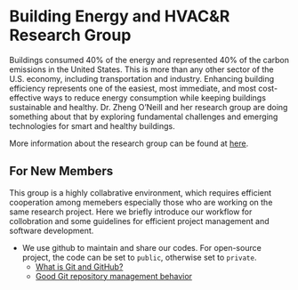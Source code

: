 # Building Energy and HVAC&R Research Group 

Buildings consumed 40% of the energy and represented 40% of the carbon emissions in the United States. 
This is more than any other sector of the U.S. economy, including transportation and industry. 
Enhancing building efficiency represents one of the easiest, most immediate, and most cost-effective ways to reduce energy consumption while keeping buildings sustainable and healthy. 
Dr. Zheng O’Neill and her research group are doing something about that by exploring fundamental challenges and emerging technologies for smart and healthy buildings.

More information about the research group can be found at [here](https://hvac.engr.tamu.edu).

## For New Members
This group is a highly collabrative environment, which requires efficient cooperation among memebers especially those who are working on the same research project.
Here we briefly introduce our workflow for collobration and some guidelines for efficient project management and software development.

- We use github to maintain and share our codes. For open-source project, the code can be set to `public`, otherwise set to `private`.
  - [What is Git and GitHub?](https://www.freecodecamp.org/news/git-and-github-for-beginners/)
  - [Good Git repository management behavior](https://gitential.com/git-best-practices-gitentials-top-ten/)
